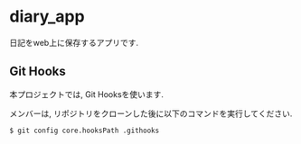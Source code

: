 # diary_app

日記をweb上に保存するアプリです.

## Git Hooks

本プロジェクトでは, Git Hooksを使います.

メンバーは, リポジトリをクローンした後に以下のコマンドを実行してください.

``` sh
$ git config core.hooksPath .githooks
```
